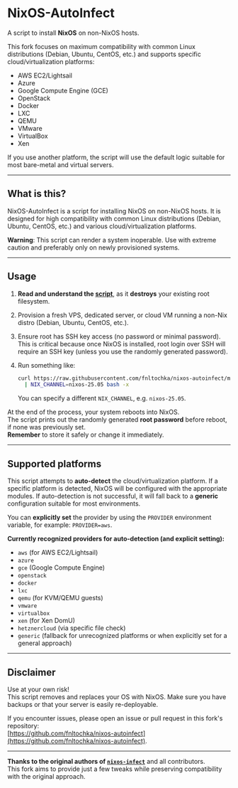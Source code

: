 # NixOS-AutoInfect

A script to install **NixOS** on non-NixOS hosts.

This fork focuses on maximum compatibility with common Linux distributions (Debian, Ubuntu, CentOS, etc.) and supports specific cloud/virtualization platforms:

- AWS EC2/Lightsail
- Azure
- Google Compute Engine (GCE)
- OpenStack
- Docker
- LXC
- QEMU
- VMware
- VirtualBox
- Xen

If you use another platform, the script will use the default logic suitable for most bare-metal and virtual servers.

---

## What is this?

NixOS-AutoInfect is a script for installing NixOS on non-NixOS hosts. It is designed for high compatibility with common Linux distributions (Debian, Ubuntu, CentOS, etc.) and various cloud/virtualization platforms.

**Warning**: This script can render a system inoperable. Use with extreme caution and preferably only on newly provisioned systems.

---

## Usage

1. **Read and understand the [script](nixos-autoinfect)**, as it **destroys** your existing root filesystem.
2. Provision a fresh VPS, dedicated server, or cloud VM running a non-Nix distro (Debian, Ubuntu, CentOS, etc.).
3. Ensure root has SSH key access (no password or minimal password). This is critical because once NixOS is installed, root login over SSH will require an SSH key (unless you use the randomly generated password).
4. Run something like:

   ```bash
   curl https://raw.githubusercontent.com/fnltochka/nixos-autoinfect/main/nixos-autoinfect \
     | NIX_CHANNEL=nixos-25.05 bash -x
   ```

   You can specify a different `NIX_CHANNEL`, e.g. `nixos-25.05`.

At the end of the process, your system reboots into NixOS.  
The script prints out the randomly generated **root password** before reboot, if none was previously set.  
**Remember** to store it safely or change it immediately.

---

## Supported platforms

This script attempts to **auto-detect** the cloud/virtualization platform. If a specific platform is detected, NixOS will be configured with the appropriate modules. If auto-detection is not successful, it will fall back to a **generic** configuration suitable for most environments.

You can **explicitly set** the provider by using the `PROVIDER` environment variable, for example: `PROVIDER=aws`.

**Currently recognized providers for auto-detection (and explicit setting):**

- `aws` (for AWS EC2/Lightsail)
- `azure`
- `gce` (Google Compute Engine)
- `openstack`
- `docker`
- `lxc`
- `qemu` (for KVM/QEMU guests)
- `vmware`
- `virtualbox`
- `xen` (for Xen DomU)
- `hetznercloud` (via specific file check)
- `generic` (fallback for unrecognized platforms or when explicitly set for a general approach)

---

## Disclaimer

Use at your own risk!  
This script removes and replaces your OS with NixOS. Make sure you have backups or that your server is easily re-deployable.

If you encounter issues, please open an issue or pull request in this fork's repository:  
[https://github.com/fnltochka/nixos-autoinfect](https://github.com/fnltochka/nixos-autoinfect).

---

**Thanks to the original authors of [`nixos-infect`](https://github.com/elitak/nixos-infect)** and all contributors.  
This fork aims to provide just a few tweaks while preserving compatibility with the original approach.
